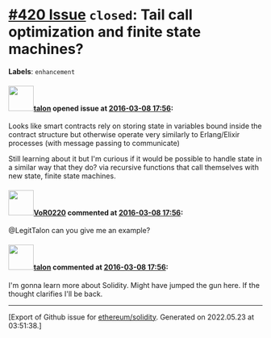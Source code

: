 # [\#420 Issue](https://github.com/ethereum/solidity/issues/420) `closed`: Tail call optimization and finite state machines?
**Labels**: `enhancement`


#### <img src="https://avatars.githubusercontent.com/u/907062?u=5d6b440a7850f0c691da35eee93430ed164ace2c&v=4" width="50">[talon](https://github.com/talon) opened issue at [2016-03-08 17:56](https://github.com/ethereum/solidity/issues/420):

Looks like smart contracts rely on storing state in variables bound inside the contract structure but otherwise operate very similarly to Erlang/Elixir processes (with message passing to communicate)

Still learning about it but I'm curious if it would be possible to handle state in a similar way that they do? via recursive functions that call themselves with new state, finite state machines.


#### <img src="https://avatars.githubusercontent.com/u/7756785?u=2893ea91743ac89ee3846d1f5c7209720e834129&v=4" width="50">[VoR0220](https://github.com/VoR0220) commented at [2016-03-08 17:56](https://github.com/ethereum/solidity/issues/420#issuecomment-193892037):

@LegitTalon can you give me an example?

#### <img src="https://avatars.githubusercontent.com/u/907062?u=5d6b440a7850f0c691da35eee93430ed164ace2c&v=4" width="50">[talon](https://github.com/talon) commented at [2016-03-08 17:56](https://github.com/ethereum/solidity/issues/420#issuecomment-193897723):

I'm gonna learn more about Solidity. Might have jumped the gun here. If the thought clarifies I'll be back.


-------------------------------------------------------------------------------



[Export of Github issue for [ethereum/solidity](https://github.com/ethereum/solidity). Generated on 2022.05.23 at 03:51:38.]
